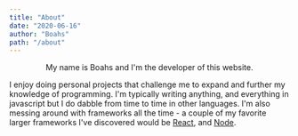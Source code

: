 ```yaml
---
title: "About"
date: "2020-06-16"
author: "Boahs"
path: "/about"
---
```


<center>My name is Boahs and I'm the developer of this website.</center>

I enjoy doing personal projects that challenge me to expand and further my knowledge of programming. I'm typically writing anything, and everything in javascript but I do dabble from time to time in other languages. I'm also messing around with frameworks all the time - a couple of my favorite larger frameworks I've discovered would be [React](https://reactjs.org/), and [Node](https://nodejs.org/en/).
